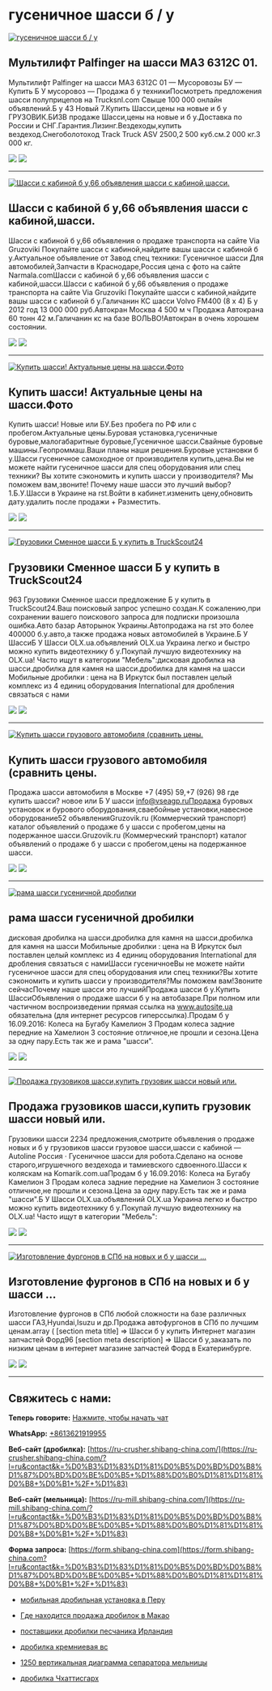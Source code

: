 # гусеничное шасси б / у

<a href="https://swt.shibang-china.com/?l=ru&img&k=%D0%B3%D1%83%D1%81%D0%B5%D0%BD%D0%B8%D1%87%D0%BD%D0%BE%D0%B5+%D1%88%D0%B0%D1%81%D1%81%D0%B8+%D0%B1+%2F+%D1%83" target="_blank">![гусеничное шасси б / у](http://static.shibang-china.com/all-800x300/391.jpg)</a>

## Мультилифт Palfinger на шасси МАЗ 6312С 01.
Мультилифт Palfinger на шасси МАЗ 6312С 01 — Мусоровозы БУ — Купить Б У мусоровоз — Продажа б у техникиПосмотреть предложения шасси полуприцепов на Trucksnl.com Свыше 100 000 онлайн объявлений.Б у 43 Новый 7.Купить Шасси,цены на новые и б у ГРУЗОВИК.БИЗВ продаже Шасси,цены на новые и б у.Доставка по России и СНГ.Гарантия.Лизинг.Вездеходы,купить вездеход.Снегоболотоход Track Truck ASV 2500,2 500 куб.см.2 000 кг.3 000 кг.


<a href="https://whatsapp.shibangsoft.com/WhatsApp.php" target="_blank" title="WhatsApp">![](http://static.shibang-china.com/icon/whatsapp.png)</a> <a href="https://swt.shibang-china.com/?l=ru&icon&k=%D0%B3%D1%83%D1%81%D0%B5%D0%BD%D0%B8%D1%87%D0%BD%D0%BE%D0%B5+%D1%88%D0%B0%D1%81%D1%81%D0%B8+%D0%B1+%2F+%D1%83" target="_blank">![](http://static.shibang-china.com/icon/chat-ru.png)</a>

---

<a href="https://swt.shibang-china.com/?l=ru&img&k=%D0%B3%D1%83%D1%81%D0%B5%D0%BD%D0%B8%D1%87%D0%BD%D0%BE%D0%B5+%D1%88%D0%B0%D1%81%D1%81%D0%B8+%D0%B1+%2F+%D1%83" target="_blank">![Шасси с кабиной б у,66 объявления шасси с кабиной,шасси.](http://static.shibang-china.com/all-800x300/1332.jpg)</a>

## Шасси с кабиной б у,66 объявления шасси с кабиной,шасси.
Шасси с кабиной б у,66 объявления о продаже транспорта на сайте Via Gruzoviki Покупайте шасси с кабиной,найдите вашы шасси с кабиной б у.Актуальное объявление от Завод спец техники: Гусеничное шасси Для автомобилей,Запчасти в Краснодаре,Россия цена с фото на сайте Narmala.comШасси с кабиной б у,66 объявления шасси с кабиной,шасси.Шасси с кабиной б у,66 объявления о продаже транспорта на сайте Via Gruzoviki Покупайте шасси с кабиной,найдите вашы шасси с кабиной б у.Галичанин КС шасси Volvo FM400 (8 x 4) Б у 2012 год 13 000 000 руб.Автокран Москва 4 500 м ч Продажа Автокрана 60 тонн 42 м.Галичанин кс на базе ВОЛЬВО!Автокран в очень хорошем состоянии.


<a href="https://whatsapp.shibangsoft.com/WhatsApp.php" target="_blank" title="WhatsApp">![](http://static.shibang-china.com/icon/whatsapp.png)</a> <a href="https://swt.shibang-china.com/?l=ru&icon&k=%D0%B3%D1%83%D1%81%D0%B5%D0%BD%D0%B8%D1%87%D0%BD%D0%BE%D0%B5+%D1%88%D0%B0%D1%81%D1%81%D0%B8+%D0%B1+%2F+%D1%83" target="_blank">![](http://static.shibang-china.com/icon/chat-ru.png)</a>

---

<a href="https://swt.shibang-china.com/?l=ru&img&k=%D0%B3%D1%83%D1%81%D0%B5%D0%BD%D0%B8%D1%87%D0%BD%D0%BE%D0%B5+%D1%88%D0%B0%D1%81%D1%81%D0%B8+%D0%B1+%2F+%D1%83" target="_blank">![Купить шасси! Актуальные цены на шасси.Фото](http://static.shibang-china.com/all-800x300/1286.jpg)</a>

## Купить шасси! Актуальные цены на шасси.Фото
Купить шасси! Новые или БУ.Без пробега по РФ или с пробегом.Актуальные цены.Буровая установка,гусеничные буровые,малогабаритные буровые,Гусеничное шасси.Свайные буровые машины.Геопроммаш.Ваши планы наши решения.Буровые установки б у.Шасси гусеничное самоходное от производителя купить,цена.Вы не можете найти гусеничное шасси для спец оборудования или спец техники? Вы хотите сэкономить и купить шасси у производителя? Мы поможем вам,звоните! Почему наше шасси это лучший выбор? 1.Б.У.Шасси в Украине на rst.Войти в кабинет.изменить цену,обновить дату.удалить после продажи + Разместить.


<a href="https://whatsapp.shibangsoft.com/WhatsApp.php" target="_blank" title="WhatsApp">![](http://static.shibang-china.com/icon/whatsapp.png)</a> <a href="https://swt.shibang-china.com/?l=ru&icon&k=%D0%B3%D1%83%D1%81%D0%B5%D0%BD%D0%B8%D1%87%D0%BD%D0%BE%D0%B5+%D1%88%D0%B0%D1%81%D1%81%D0%B8+%D0%B1+%2F+%D1%83" target="_blank">![](http://static.shibang-china.com/icon/chat-ru.png)</a>

---

<a href="https://swt.shibang-china.com/?l=ru&img&k=%D0%B3%D1%83%D1%81%D0%B5%D0%BD%D0%B8%D1%87%D0%BD%D0%BE%D0%B5+%D1%88%D0%B0%D1%81%D1%81%D0%B8+%D0%B1+%2F+%D1%83" target="_blank">![Грузовики Сменное шасси Б у купить в TruckScout24](http://static.shibang-china.com/all-800x300/520.jpg)</a>

## Грузовики Сменное шасси Б у купить в TruckScout24
963 Грузовики Сменное шасси предложение Б у купить в TruckScout24.Ваш поисковый запрос успешно создан.К сожалению,при сохранении вашего поискового запроса для подписки произошла ошибка.Авто базар Авторынок Украины.Автопродажа на rst это более 400000 б.у.авто,а также продажа новых автомобилей в Украине.Б У ШассиБ У Шасси OLX.ua.объявлений OLX.ua Украина легко и быстро можно купить видеотехнику б у.Покупай лучшую видеотехнику на OLX.ua! Часто ищут в категории &quot;Мебель&quot;:дисковая дробилка на шасси.дробилка для камня на шасси.дробилка для камня на шасси Мобильные дробилки : цена на В Иркутск был поставлен целый комплекс из 4 единиц оборудования International для дробления связаться с нами


<a href="https://whatsapp.shibangsoft.com/WhatsApp.php" target="_blank" title="WhatsApp">![](http://static.shibang-china.com/icon/whatsapp.png)</a> <a href="https://swt.shibang-china.com/?l=ru&icon&k=%D0%B3%D1%83%D1%81%D0%B5%D0%BD%D0%B8%D1%87%D0%BD%D0%BE%D0%B5+%D1%88%D0%B0%D1%81%D1%81%D0%B8+%D0%B1+%2F+%D1%83" target="_blank">![](http://static.shibang-china.com/icon/chat-ru.png)</a>

---

<a href="https://swt.shibang-china.com/?l=ru&img&k=%D0%B3%D1%83%D1%81%D0%B5%D0%BD%D0%B8%D1%87%D0%BD%D0%BE%D0%B5+%D1%88%D0%B0%D1%81%D1%81%D0%B8+%D0%B1+%2F+%D1%83" target="_blank">![Купить шасси грузового автомобиля (сравнить цены.](http://static.shibang-china.com/all-800x300/1354.jpg)</a>

## Купить шасси грузового автомобиля (сравнить цены.
Продажа шасси автомобиля в Москве +7 (495) 59,+7 (926) 98 где купить шасси? новое или Б У шасси info@vseagp.ruПродажа буровых установок и бурового оборудования,сваебойные установки,навесное оборудование52 объявленияGruzovik.ru (Коммерческий транспорт) каталог объявлений о продаже б у шасси с пробегом,цены на подержанное шасси.Gruzovik.ru (Коммерческий транспорт) каталог объявлений о продаже б у шасси с пробегом,цены на подержанное шасси.


<a href="https://whatsapp.shibangsoft.com/WhatsApp.php" target="_blank" title="WhatsApp">![](http://static.shibang-china.com/icon/whatsapp.png)</a> <a href="https://swt.shibang-china.com/?l=ru&icon&k=%D0%B3%D1%83%D1%81%D0%B5%D0%BD%D0%B8%D1%87%D0%BD%D0%BE%D0%B5+%D1%88%D0%B0%D1%81%D1%81%D0%B8+%D0%B1+%2F+%D1%83" target="_blank">![](http://static.shibang-china.com/icon/chat-ru.png)</a>

---

<a href="https://swt.shibang-china.com/?l=ru&img&k=%D0%B3%D1%83%D1%81%D0%B5%D0%BD%D0%B8%D1%87%D0%BD%D0%BE%D0%B5+%D1%88%D0%B0%D1%81%D1%81%D0%B8+%D0%B1+%2F+%D1%83" target="_blank">![рама шасси гусеничной дробилки](http://static.shibang-china.com/all-800x300/724.jpg)</a>

## рама шасси гусеничной дробилки
дисковая дробилка на шасси.дробилка для камня на шасси.дробилка для камня на шасси Мобильные дробилки : цена на В Иркутск был поставлен целый комплекс из 4 единиц оборудования International для дробления связаться с намиШасси гусеничноеВы не можете найти гусеничное шасси для спец оборудования или спец техники?Вы хотите сэкономить и купить шасси у производителя?Мы поможем вам!Звоните сейчасПочему наше шасси это лучшийПродажа шасси б у.Купить ШассиОбъявления о продаже шасси б у на автобазаре.При полном или частичном воспроизведении прямая ссылка на www.autosite.ua обязательна (для интернет ресурсов гиперссылка).Продам б у 16.09.2016: Колеса на Бугабу Камелион 3 Продам колеса задние передние на Хамелион 3 состояние отличное,не прошли и сезона.Цена за одну пару.Есть так же и рама &quot;шасси&quot;.


<a href="https://whatsapp.shibangsoft.com/WhatsApp.php" target="_blank" title="WhatsApp">![](http://static.shibang-china.com/icon/whatsapp.png)</a> <a href="https://swt.shibang-china.com/?l=ru&icon&k=%D0%B3%D1%83%D1%81%D0%B5%D0%BD%D0%B8%D1%87%D0%BD%D0%BE%D0%B5+%D1%88%D0%B0%D1%81%D1%81%D0%B8+%D0%B1+%2F+%D1%83" target="_blank">![](http://static.shibang-china.com/icon/chat-ru.png)</a>

---

<a href="https://swt.shibang-china.com/?l=ru&img&k=%D0%B3%D1%83%D1%81%D0%B5%D0%BD%D0%B8%D1%87%D0%BD%D0%BE%D0%B5+%D1%88%D0%B0%D1%81%D1%81%D0%B8+%D0%B1+%2F+%D1%83" target="_blank">![Продажа грузовиков шасси,купить грузовик шасси новый или.](http://static.shibang-china.com/all-800x300/50.jpg)</a>

## Продажа грузовиков шасси,купить грузовик шасси новый или.
Грузовики шасси 2234 предложения,смотрите объявления о продаже новых и б у грузовиков шасси грузовое шасси,шасси с кабиной — Autoline Россия&nbsp;&#0183;&#32;Гусеничное шасси для робота.Сделано на основе старого,игрушечного вездехода и тамиевского сдвоенного.Шасси к коляскам на Komarik.com.uaПродам б у 16.09.2016: Колеса на Бугабу Камелион 3 Продам колеса задние передние на Хамелион 3 состояние отличное,не прошли и сезона.Цена за одну пару.Есть так же и рама &quot;шасси&quot;.Б У Шасси OLX.ua.объявлений OLX.ua Украина легко и быстро можно купить видеотехнику б у.Покупай лучшую видеотехнику на OLX.ua! Часто ищут в категории &quot;Мебель&quot;:


<a href="https://whatsapp.shibangsoft.com/WhatsApp.php" target="_blank" title="WhatsApp">![](http://static.shibang-china.com/icon/whatsapp.png)</a> <a href="https://swt.shibang-china.com/?l=ru&icon&k=%D0%B3%D1%83%D1%81%D0%B5%D0%BD%D0%B8%D1%87%D0%BD%D0%BE%D0%B5+%D1%88%D0%B0%D1%81%D1%81%D0%B8+%D0%B1+%2F+%D1%83" target="_blank">![](http://static.shibang-china.com/icon/chat-ru.png)</a>

---

<a href="https://swt.shibang-china.com/?l=ru&img&k=%D0%B3%D1%83%D1%81%D0%B5%D0%BD%D0%B8%D1%87%D0%BD%D0%BE%D0%B5+%D1%88%D0%B0%D1%81%D1%81%D0%B8+%D0%B1+%2F+%D1%83" target="_blank">![Изготовление фургонов в СПб на новых и б у шасси …](http://static.shibang-china.com/all-800x300/1078.jpg)</a>

## Изготовление фургонов в СПб на новых и б у шасси …
Изготовление фургонов в СПб любой сложности на базе различных шасси ГАЗ,Hyundai,Isuzu и др.Продажа автофургонов в СПб по лучшим ценам.array ( [section meta title] =&gt; Шасси б у купить Интернет магазин запчастей Форд96 [section meta description] =&gt; Шасси б у,заказать по низким ценам в интернет магазине запчастей Форд в Екатеринбурге.

<a href="https://whatsapp.shibangsoft.com/WhatsApp.php" target="_blank" title="WhatsApp">![](http://static.shibang-china.com/icon/whatsapp.png)</a> <a href="https://swt.shibang-china.com/?l=ru&icon&k=%D0%B3%D1%83%D1%81%D0%B5%D0%BD%D0%B8%D1%87%D0%BD%D0%BE%D0%B5+%D1%88%D0%B0%D1%81%D1%81%D0%B8+%D0%B1+%2F+%D1%83" target="_blank">![](http://static.shibang-china.com/icon/chat-ru.png)</a>

---
## Свяжитесь с нами:

**Теперь говорите:** [Нажмите, чтобы начать чат](https://swt.shibang-china.com?l=ru&contact&k=%D0%B3%D1%83%D1%81%D0%B5%D0%BD%D0%B8%D1%87%D0%BD%D0%BE%D0%B5+%D1%88%D0%B0%D1%81%D1%81%D0%B8+%D0%B1+%2F+%D1%83)

**WhatsApp:**  [+8613621919955](https://whatsapp.shibangsoft.com/WhatsApp.php)

**Веб-сайт (дробилка):** [https://ru-crusher.shibang-china.com/](https://ru-crusher.shibang-china.com/?l=ru&contact&k=%D0%B3%D1%83%D1%81%D0%B5%D0%BD%D0%B8%D1%87%D0%BD%D0%BE%D0%B5+%D1%88%D0%B0%D1%81%D1%81%D0%B8+%D0%B1+%2F+%D1%83)

**Веб-сайт (мельница):** [https://ru-mill.shibang-china.com/](https://ru-mill.shibang-china.com/?l=ru&contact&k=%D0%B3%D1%83%D1%81%D0%B5%D0%BD%D0%B8%D1%87%D0%BD%D0%BE%D0%B5+%D1%88%D0%B0%D1%81%D1%81%D0%B8+%D0%B1+%2F+%D1%83)

**Форма запроса:** [https://form.shibang-china.com](https://form.shibang-china.com?l=ru&contact&k=%D0%B3%D1%83%D1%81%D0%B5%D0%BD%D0%B8%D1%87%D0%BD%D0%BE%D0%B5+%D1%88%D0%B0%D1%81%D1%81%D0%B8+%D0%B1+%2F+%D1%83)

* [мобильная дробильная установка в Перу](../123/%D0%BC%D0%BE%D0%B1%D0%B8%D0%BB%D1%8C%D0%BD%D0%B0%D1%8F%20%D0%B4%D1%80%D0%BE%D0%B1%D0%B8%D0%BB%D1%8C%D0%BD%D0%B0%D1%8F%20%D1%83%D1%81%D1%82%D0%B0%D0%BD%D0%BE%D0%B2%D0%BA%D0%B0%20%D0%B2%20%D0%9F%D0%B5%D1%80%D1%83.md)

* [Где находится продажа дробилок в Макао](../121/%D0%93%D0%B4%D0%B5%20%D0%BD%D0%B0%D1%85%D0%BE%D0%B4%D0%B8%D1%82%D1%81%D1%8F%20%D0%BF%D1%80%D0%BE%D0%B4%D0%B0%D0%B6%D0%B0%20%D0%B4%D1%80%D0%BE%D0%B1%D0%B8%D0%BB%D0%BE%D0%BA%20%D0%B2%20%D0%9C%D0%B0%D0%BA%D0%B0%D0%BE.md)

* [поставщики дробилки песчаника Ирландия](../125/%D0%BF%D0%BE%D1%81%D1%82%D0%B0%D0%B2%D1%89%D0%B8%D0%BA%D0%B8%20%D0%B4%D1%80%D0%BE%D0%B1%D0%B8%D0%BB%D0%BA%D0%B8%20%D0%BF%D0%B5%D1%81%D1%87%D0%B0%D0%BD%D0%B8%D0%BA%D0%B0%20%D0%98%D1%80%D0%BB%D0%B0%D0%BD%D0%B4%D0%B8%D1%8F.md)

* [дробилка кремниевая вс](../125/%D0%B4%D1%80%D0%BE%D0%B1%D0%B8%D0%BB%D0%BA%D0%B0%20%D0%BA%D1%80%D0%B5%D0%BC%D0%BD%D0%B8%D0%B5%D0%B2%D0%B0%D1%8F%20%D0%B2%D1%81.md)

* [1250 вертикальная диаграмма сепаратора мельницы](../123/1250%20%D0%B2%D0%B5%D1%80%D1%82%D0%B8%D0%BA%D0%B0%D0%BB%D1%8C%D0%BD%D0%B0%D1%8F%20%D0%B4%D0%B8%D0%B0%D0%B3%D1%80%D0%B0%D0%BC%D0%BC%D0%B0%20%D1%81%D0%B5%D0%BF%D0%B0%D1%80%D0%B0%D1%82%D0%BE%D1%80%D0%B0%20%D0%BC%D0%B5%D0%BB%D1%8C%D0%BD%D0%B8%D1%86%D1%8B.md)

* [дробилка Чхаттисгарх](../124/%D0%B4%D1%80%D0%BE%D0%B1%D0%B8%D0%BB%D0%BA%D0%B0%20%D0%A7%D1%85%D0%B0%D1%82%D1%82%D0%B8%D1%81%D0%B3%D0%B0%D1%80%D1%85.md)